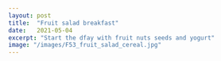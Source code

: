 ```yaml
---
layout: post
title:  "Fruit salad breakfast"
date:   2021-05-04
excerpt: "Start the dfay with fruit nuts seeds and yogurt"
image: "/images/F53_fruit_salad_cereal.jpg"
---
```

